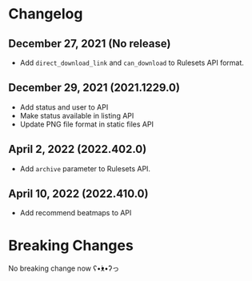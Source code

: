# Changelog

## December 27, 2021 (No release)

- Add `direct_download_link` and `can_download` to Rulesets API format.

## December 29, 2021 (2021.1229.0)

- Add status and user to API
- Make status available in listing API
- Update PNG file format in static files API

## April 2, 2022 (2022.402.0)

- Add `archive` parameter to Rulesets API.

## April 10, 2022 (2022.410.0)

- Add recommend beatmaps to API

# Breaking Changes

No breaking change now ʕ•́ᴥ•̀ʔっ